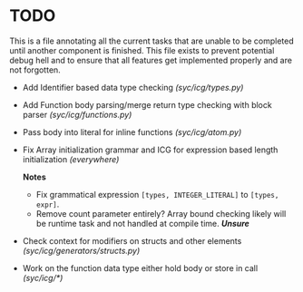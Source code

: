 # TODO
This is a file annotating all the current tasks that are unable to be completed until another component is finished.
This file exists to prevent potential debug hell and to ensure that all features get implemented properly and are not forgotten.

 - Add Identifier based data type checking *(syc/icg/types.py)*
 - Add Function body parsing/merge return type checking with block parser *(syc/icg/functions.py)*
 - Pass body into literal for inline functions *(syc/icg/atom.py)*
 - Fix Array initialization grammar and ICG for expression based length initialization *(everywhere)*
 
   **Notes**
   
     * Fix grammatical expression `[types, INTEGER_LITERAL]` to `[types, expr]`.
     * Remove count parameter entirely?  Array bound checking likely will be runtime 
     task and not handled at compile time.  ***Unsure***   

 - Check context for modifiers on structs and other elements *(syc/icg/generators/structs.py)*
 
 - Work on the function data type either hold body or store in call *(syc/icg/\*)*